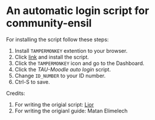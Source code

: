 # An automatic login script for community-ensil
For installing the script follow these steps:
1. Install `TAMPERMONKEY` extention to your browser.
2. Click [link](https://github.com/venturqx/community-auto-login/raw/main/autologin.js) and install the script.
3. Click the `TAMPERMONKEY` icon and go to the Dashboard.
4. Click the *TAU-Moodle auto login* script.
5. Change `ID_NUMBER` to your ID number. 
6. Ctrl-S to save.


Credits:
1. For writing the origial script: [Lior](https://greasyfork.org/en/users/139274-lior-str)
2. For writing the origianl guide: Matan Elimelech
